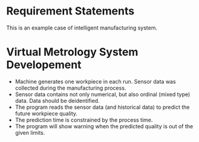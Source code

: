 # Requirement Statements
This is an example case of intelligent manufacturing system.

# Virtual Metrology System Developement
- Machine generates one workpiece in each run. Sensor data was collected during the manufacturing process.
- Sensor data contains not only numerical, but also ordinal (mixed type) data. Data should be deidentified.
- The program reads the sensor data (and historical data) to predict the future workpiece quality.
- The prediction time is constrained by the process time.
- The program will show warning when the predicted quality is out of the given limits.
